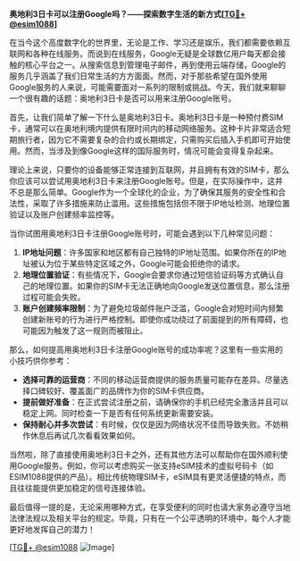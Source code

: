 **奥地利3日卡可以注册Google吗？——探索数字生活的新方式[[TG💪+ @esim1088](https://t.me/s/esim1088)]**

在当今这个高度数字化的世界里，无论是工作、学习还是娱乐，我们都需要依赖互联网和各种在线服务。而说到在线服务，Google无疑是全球数亿用户每天都会接触的核心平台之一。从搜索信息到管理电子邮件，再到使用云端存储，Google的服务几乎涵盖了我们日常生活的方方面面。然而，对于那些希望在国外使用Google服务的人来说，可能需要面对一系列的限制或挑战。今天，我们就来聊聊一个很有趣的话题：奥地利3日卡是否可以用来注册Google账号。

首先，让我们简单了解一下什么是奥地利3日卡。奥地利3日卡是一种预付费SIM卡，通常可以在奥地利境内提供有限时间内的移动网络服务。这种卡片非常适合短期旅行者，因为它不需要复杂的合约或长期绑定，只需购买后插入手机即可开始使用。然而，当涉及到像Google这样的国际服务时，情况可能会变得复杂起来。

理论上来说，只要你的设备能够正常连接到互联网，并且拥有有效的SIM卡，那么你应该可以尝试用奥地利3日卡来注册Google账号。但是，在实际操作中，这并不总是那么简单。Google作为一个全球化的企业，为了确保其服务的安全性和合法性，采取了许多措施来防止滥用。这些措施包括但不限于IP地址检测、地理位置验证以及账户创建频率监控等。

当你试图用奥地利3日卡注册Google账号时，可能会遇到以下几种常见问题：

1. **IP地址问题**：许多国家和地区都有自己独特的IP地址范围。如果你所在的IP地址被认为位于某些特定区域之外，Google可能会拒绝你的请求。
2. **地理位置验证**：有些情况下，Google会要求你通过短信验证码等方式确认自己的地理位置。如果你的SIM卡无法正确地向Google发送位置信息，那么注册过程可能会失败。
3. **账户创建频率限制**：为了避免垃圾邮件账户泛滥，Google会对短时间内频繁创建新账号的行为进行严格控制。即使你成功绕过了前面提到的所有障碍，也可能因为触发了这一规则而被阻止。

那么，如何提高用奥地利3日卡注册Google账号的成功率呢？这里有一些实用的小技巧供你参考：

- **选择可靠的运营商**：不同的移动运营商提供的服务质量可能存在差异。尽量选择口碑较好、覆盖面广的品牌作为你的SIM卡供应商。
- **提前做好准备**：在正式尝试注册之前，请确保你的手机已经完全激活并且可以稳定上网。同时检查一下是否有任何系统更新需要安装。
- **保持耐心并多次尝试**：有时候，仅仅是因为网络状况不佳而导致失败。不妨稍作休息后再试几次看看效果如何。

当然啦，除了直接使用奥地利3日卡之外，还有其他方法可以帮助你在国外顺利使用Google服务。例如，你可以考虑购买一张支持eSIM技术的虚拟号码卡（如ESIM1088提供的产品）。相比传统物理SIM卡，eSIM具有更灵活便捷的特点，而且往往能提供更加稳定的信号连接体验。

最后值得一提的是，无论采用哪种方式，在享受便利的同时也请大家务必遵守当地法律法规以及相关平台的规定。毕竟，只有在一个公平透明的环境中，每个人才能更好地发挥自己的潜力！

[[TG💪+ @esim1088](https://t.me/s/esim1088) ![Image](https://i.postimg.cc/4NQfJmqS/Snipaste-2025-05-13-00-14-12.png)]
